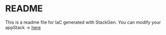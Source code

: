 # README
This is a readme file for IaC generated with StackGen.
You can modify your appStack -> [here](http://stage.dev.stackgen.com/appstacks/224bbcca-c3dd-4cba-874f-fedaaa88a92c)
